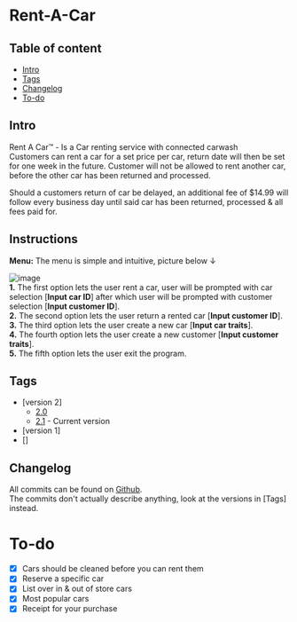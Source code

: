 # Rent-A-Car 


## Table of content
* [Intro](#Intro)
* [Tags](#Tags)
* [Changelog](#Changelog)
* [To-do](#To-do)

## Intro
Rent A Car™ - Is a Car renting service with connected carwash  
Customers can rent a car for a set price per car, return date will then be set for one week in the future. Customer will not be allowed to rent another car, before the other car has been returned and processed.

Should a customers return of car be delayed, an additional fee of $14.99  will follow every business day until said car has been returned, processed & all fees paid for.

## Instructions
**Menu:** The menu is simple and intuitive, picture below ↓

![image](https://user-images.githubusercontent.com/96051505/188391760-f49308d7-c6f5-4690-967c-0406d50ab7b1.png)  
**1.** The first option lets the user rent a car, user will be prompted with car 
selection [**Input car ID**] after which user will be prompted with customer 
selection [**Input customer ID**].  
**2.** The second option lets the user return a rented car [**Input customer ID**].  
**3.** The third option lets the user create a new car [**Input car traits**].  
**4.** The fourth option lets the user create a new customer [**Input customer traits**].  
**5.** The fifth option lets the user exit the program.  
## Tags

* [version 2]
  * [2.0](https://github.com/Kevin-Vetter/TheBank/releases/tag/V2)
  * [2.1](https://github.com/Kevin-Vetter/TheBank/releases/tag/V2) - Current version
* [version 1] 
 * []

## Changelog
All commits can be found on
[Github](https://github.com/Kevin-Vetter/Rent-A-Car/commits/).  
The commits don't actually describe anything, look at the versions in [Tags] instead.

# To-do
* [x] Cars should be cleaned before you can rent them
* [x] Reserve a specific car
* [x] List over in & out of store cars
* [x] Most popular cars
* [x] Receipt for your purchase
